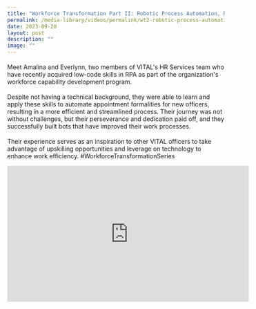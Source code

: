```yaml
---
title: "Workforce Transformation Part II: Robotic Process Automation, RPA"
permalink: /media-library/videos/permalink/wt2-robotic-process-automation/
date: 2023-09-20
layout: post
description: ""
image: ""
---
```

<p style="font-size: 18px;color:#585858;text-align:justify;">

Meet Amalina and Everlynn, two members of VITAL's HR Services team who have recently acquired low-code skills in RPA as part of the organization's workforce capability development program.

</p><p style="font-size: 18px;color:#585858;text-align:justify;">

Despite not having a technical background, they were able to learn and apply these skills to automate appointment formalities for new officers, resulting in a more efficient and streamlined process. Their journey was not without challenges, but their perseverance and dedication paid off, and they successfully built bots that have improved their work processes.

</p><p style="font-size: 18px;color:#585858;text-align:justify;">

Their experience serves as an inspiration to other VITAL officers to take advantage of upskilling opportunities and leverage on technology to enhance work efficiency. #WorkforceTransformationSeries</p>

<iframe allowfullscreen="" allow="accelerometer; autoplay; clipboard-write; encrypted-media; gyroscope; picture-in-picture; web-share" frameborder="0" title="YouTube video player" src="https://www.youtube.com/embed/-BdY0VQ0sbA?si=lSX8o5QDZPyJp2UF" height="315" width="560"></iframe>